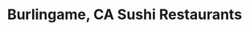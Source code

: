 ---
layout: city
title: Burlingame, CA Sushi Restaurants
permalink: /california/burlingame/
stateAbbr: CA
stateName: California
cityName: Burlingame
---